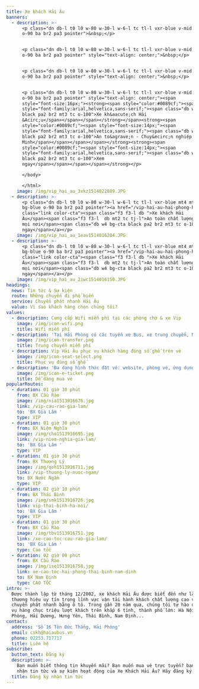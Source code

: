 ```yaml
---
title: Xe khách Hải Âu
banners:
  - description: >-
      <p class="dn db-l t0 l0 w-80 w-30-l w-6-l tc tl-l vxr-blue v-mid bg-blue
      o-90 ba br2 pa3 pointer">&nbsp;</p>


      <p class="dn db-l t0 l0 w-80 w-30-l w-6-l tc tl-l vxr-blue v-mid bg-blue
      o-90 ba br2 pa3 pointer" style="text-align: center;">&nbsp;</p>


      <p class="dn db-l t0 l0 w-80 w-30-l w-6-l tc tl-l vxr-blue v-mid bg-blue
      o-90 ba br2 pa3 pointer" style="text-align: center;">&nbsp;</p>


      <p class="dn db-l t0 l0 w-80 w-30-l w-6-l tc tl-l vxr-blue v-mid bg-blue
      o-90 ba br2 pa3 pointer" style="text-align: center;"><span
      style="font-size:16px;"><strong><span style="color:#0089cf;"><span
      style="font-family:arial,helvetica,sans-serif;"><span class="db w4 bg-cta
      black pa2 br2 mt3 tc o-100">Xe kh&aacute;ch Hải
      &Acirc;u</span></span></span></strong></span><strong><span
      style="color:#0089cf;"><span style="font-size:14px;"><span
      style="font-family:arial,helvetica,sans-serif;"><span class="db w4 bg-cta
      black pa2 br2 mt3 tc o-100">An to&agrave;n - Chuy&ecirc;n nghiệp - Văn
      Minh</span></span></span></span></strong><strong><span
      style="color:#0089cf;"><span style="font-size:14px;"><span
      style="font-family:arial,helvetica,sans-serif;"><span class="db w4 bg-cta
      black pa2 br2 mt3 tc o-100">Xem
      ngay</span></span></span></span></strong></p>

      </body>

      </html>
    image: /img/vip_hai_au_3xkz1514022889.JPG
  - description: >-
      <p class="dn db-l t0 l0 w-80 w-30-l w-6-l tc tl-l vxr-blue mt4 mt5-l
      bg-blue o-90 ba br2 pa3 pointer"><a href="/vip-hai-au-hai-phong-ha-noi/"
      class="link color-cta"><span class="f3 f3-l db ">Xe khách Hải
      Âu</span><span class="f3 f3-l  db mt2 tc tj-l">An toàn chất lượng, mọi lúc
      mọi nơi</span><span class="db w4 bg-cta black pa2 br2 mt3 tc o-100">Xem
      ngay</span></a></p>
    image: /img/vip_hai_au_1eav1514016204.JPG
  - description: >-
      <p class="dn db-l t0 l0 w-80 w-30-l w-6-l tc tl-l vxr-blue mt4 mt5-l
      bg-blue o-90 ba br2 pa3 pointer"><a href="/vip-hai-au-hai-phong-ha-noi/"
      class="link color-cta"><span class="f3 f3-l db ">Xe khách Hải
      Âu</span><span class="f3 f3-l  db mt2 tc tj-l">An toàn chất lượng, mọi lúc
      mọi nơi</span><span class="db w4 bg-cta black pa2 br2 mt3 tc o-100">Xem
      ngay</span></a></p>
    image: /img/vip_hai_au_2iwc1514016150.JPG
headings:
  news: Tin tức & Sự kiện
  route: Những chuyến đi phổ biến
  service: Chuyển phát nhanh Hải Âu
  value: Vì sao khách hàng chọn chúng tôi?
values:
  - description: Cung cấp Wifi miễn phí tại các phòng chờ & xe Vip
    image: /img/icon-wifi.png
    title: Wifi miễn phí
  - description: 'Tại Hải Phòng có các tuyến xe Bus, xe trung chuyển, Mô tô taxi miễn phí'
    image: /img/icon-transfer.png
    title: Trung chuyển miễn phí
  - description: Vip Hải Âu phục vụ khách hàng đúng số ghế trên vé
    image: /img/icon-seat-select.png
    title: Phục vụ đúng số ghế
  - description: 'Đa dạng hình thức đặt vé: website, phòng vé, ứng dụng điện thoại,...'
    image: /img/icon-e-ticket.png
    title: Dễ dàng mua vé
popularRoutes:
  - duration: 01 giờ 30 phút
    from: BX Cầu Rào
    image: /img/nia1513916676.jpg
    link: /vip-cau-rao-gia-lam/
    to: 'BX Gia Lâm '
    type: VIP
  - duration: 01 giờ 30 phút
    from: BX Niệm Nghĩa
    image: /img/cho1513916695.jpg
    link: /vip-niem-nghia-gia-lam/
    to: 'BX Gia Lâm '
    type: VIP
  - duration: 01 giờ 30 phút
    from: BX Thượng Lý
    image: /img/qoh1513916711.jpg
    link: /vip-thuong-ly-nuoc-ngam/
    to: BX Nước Ngầm
    type: VIP
  - duration: 02 giờ 10 phút
    from: BX Thái Bình
    image: /img/smk1513916726.jpg
    link: vip-thai-binh-ha-noi/
    to: 'BX Gia Lâm '
    type: VIP
  - duration: 01 giờ 30 phút
    from: BX Cầu Rào
    image: /img/tbv1513916751.jpg
    link: /xe-cao-toc-cau-rao-gia-lam/
    to: 'BX Gia Lâm '
    type: Cao tốc
  - duration: 02 giờ 00 phút
    from: BX Cầu Rào
    image: /img/ise1513916758.jpg
    link: xe-cao-toc-hai-phong-thai-binh-nam-dinh
    to: BX Nam Định
    type: CAO TỐC
intro: >-
  Được thành lập từ tháng 12/2002, xe khách Hải Âu được biết đến như là một
  thương hiệu uy tín trong lĩnh vực vận tải hành khách chất lượng cao và dịch vụ
  chuyển phát nhanh bằng ô tô. Trong gần 20 năm qua, chúng tôi tự hào được phục
  vụ hàng chục triệu lượt khách trên khắp 6 tỉnh, thành phố lớn: Hà Nội, Hải
  Phòng, Hải Dương, Hưng Yên, Thái Bình, Nam Định...
contact:
  address: 'Số 16 Tôn Đức Thắng, Hải Phòng'
  email: cskh@haiaubus.vn
  phone: 02253.717717
  title: Liên hệ
subscribe:
  button_text: Đăng ký
  description: >-
    Bạn muốn biết thông tin khuyến mãi? Bạn muốn mua vé trực tuyến? bạn muốn
    nhận tin tức và sự kiện hoạt động của Xe Khách Hải Âu? Hãy đăng ký chúng tôi
  title: Đăng ký nhận tin tức
---
```


